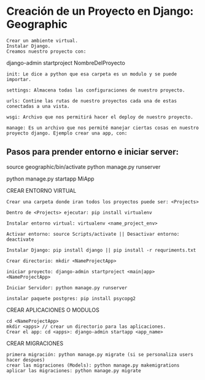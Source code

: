 # Creación de un Proyecto en Django: Geographic
    Crear un ambiente virtual.
    Instalar Django.
    Creamos nuestro proyecto con:

django-admin startproject NombreDelProyecto

    init: Le dice a python que esa carpeta es un modulo y se puede importar.

    settings: Almacena todas las configuraciones de nuestro proyecto.

    urls: Contine las rutas de nuestro proyectos cada una de estas conectadas a una vista.

    wsgi: Archivo que nos permitirá hacer el deploy de nuestro proyecto.

    manage: Es un archivo que nos permité manejar ciertas cosas en nuestro proyecto django. Ejemplo crear una app, con:

## Pasos para prender entorno e iniciar server:
source geographic/bin/activate
python manage.py runserver


python manage.py startapp MiApp

CREAR ENTORNO VIRTUAL

    Crear una carpeta donde iran todos los proyectos puede ser: <Projects>

    Dentro de <Projects> ejecutar: pip install virtualenv

    Instalar entorno virtual: virtualenv <name_project_env>

    Activar entorno: source Scripts/activate || Desactivar entorno: deactivate

    Instalar Django: pip install django || pip install -r requriments.txt

    Crear directorio: mkdir <NameProjectApp>

    iniciar proyecto: django-admin startproject <main|app> <NameProjectApp>

    Iniciar Servidor: python manage.py runserver

    instalar paquete postgres: pip install psycopg2

CREAR APLICACIONES O MODULOS

    cd <NameProjectApp>
    mkdir <apps> // crear un directorio para las aplicaciones.
    Crear el app: cd <apps>: django-admin startapp <app_name>

CREAR MIGRACIONES

    primera migración: python manage.py migrate (si se personaliza users hacer despues)
    crear las migraciones (Models): python manage.py makemigrations
    aplicar las migraciones: python manage.py migrate
